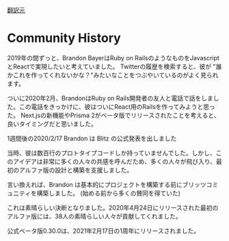 [翻訳元](https://blitzjs.com/docs/community-history)

# Community History

2019年の間ずっと、Brandon BayerはRuby on RailsのようなものをJavascriptとReactで実現したいと考えていました。
Twitterの履歴を検索すると、彼が "誰かこれを作ってくれないかな？"みたいなことをつぶやいているのがよく見られます。

ついに2020年2月、BrandonはRuby on Rails開発者の友人と電話で話をしました。この電話をきっかけに、彼はついにReact用のRailsを作ってみようと思った。
Next.jsの新機能やPrisma 2がベータ版でリリースされたことを考えると、良いタイミングだと思いました。

1週間後の2020/2/17 Brandon は Blitz の公式発表を出しました

当時、彼は数百行のプロトタイプコードしか持っていませんでした。しかし、このアイデアは非常に多くの人々の共感を呼んだため、多くの人々が飛び入り、最初のアルファ版の設計と構築を支援しました。

言い換えれば、Brandon は基本的にプロジェクトを構築する前にブリッツコミュニティを構築しました。
(始める前から多くの賛同を得ていた)

これは素晴らしい決断となりました。2020年4月24日にリリースされた最初のアルファ版には、38人の素晴らしい人々が貢献してくれました。

公式ベータ版0.30.0は、2021年2月17日の1周年にリリースされました。